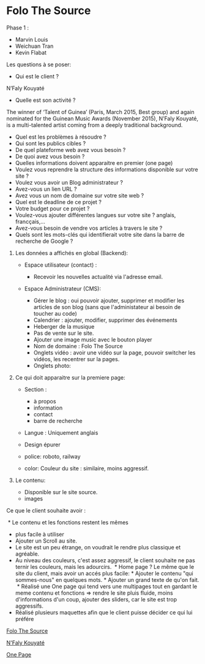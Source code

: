 # Folo The Source

Phase 1 :

* Marvin Louis 
* Weichuan Tran 
* Kevin Flabat


Les questions à se poser:

* Qui est le client ?

N’Faly Kouyaté


* Quelle est son activité ?

The winner of ‘Talent of Guinea’ (Paris, March 2015, Best group) and again nominated for the Guinean Music Awards (November 2015), N’Faly Kouyaté, is a multi-talented artist coming from a deeply traditional background.

* Quel est les problèmes à résoudre ?
* Qui sont les publics cibles ? 
* De quel plateforme web avez vous besoin ? 
* De quoi avez vous besoin ?
* Quelles informations doivent apparaitre en premier (one page)
* Voulez vous reprendre la structure des informations disponible sur votre site ?
* Voulez vous avoir un Blog administrateur ?
* Avez-vous un lien URL ?
* Avez vous un nom de domaine sur votre site web ?
* Quel est le deadline de ce projet ?
* Votre budget pour ce projet ?
* Voulez-vous ajouter différentes langues sur votre site ? anglais, francçais,...
* Avez-vous besoin de vendre vos articles à travers le site ?
* Quels sont les mots-clés qui identifierait votre site dans la barre de recherche de Google ?


1. Les données a affichés en global (Backend):

    * Espace utilisateur (contact) : 
         * Recevoir les nouvelles actualité via l'adresse email.
    
    * Espace Administrateur (CMS):
         * Gérer le blog : oui pouvoir ajouter, supprimer et modifier les articles de son blog (sans que l'administateur ai besoin de toucher au code)
         * Calendrier : ajouter, modifier, supprimer des événements
         * Heberger de la musique
         * Pas de vente sur le site.
         * Ajouter une image music avec le bouton player 
         * Nom de domaine : Folo The Source
         * Onglets vidéo : avoir une vidéo sur la page, pouvoir switcher les vidéos, les recentrer sur la pages.
         * Onglets photo: 
         
    
2. Ce qui doit apparaitre sur la premiere page:
    * Section :
         * à propos
         * information
         * contact
         * barre de recherche
         
    * Langue : Uniquement anglais
    * Design épurer 
    * police: roboto, railway
    * color: Couleur du site : similaire, moins aggressif.
3. Le contenu:
    * Disponible sur le site source.
    * images
  
  Ce que le client souhaite avoir :
  
  * Le contenu et les fonctions restent les mêmes
  * plus facile à utiliser
  * Ajouter un Scroll au site.
  * Le site est un peu étrange, on voudrait le rendre plus classique et agréable.
  * Au niveau des couleurs, c'est assez aggressif, le client souhaite ne pas ternir les couleurs, mais les adourcirs.
  * Home page ? Le même que le site du client, mais avoir un accés plus facile: 
         * Ajouter le contenu "qui sommes-nous" en quelques mots.
         * Ajouter un grand texte de qu'on fait.
  * Réalisé une One page qui tend vers une multipages tout en gardant le meme contenu et fonctions
  => rendre le site pluis fluide, moins d'informations d'un coup, ajouter des sliders, car le site est trop aggressifs.
  * Réalisé plusieurs maquettes afin que le client puisse décider ce qui lui préfére
  
 

<a href="http://folothesource.com/"> Folo The Source </a>


<a href="https://folothesource.com/nfalykouyate/"> N'Faly Kouyaté </a>


<a href="https://weichuan888.github.io/Projet-OnePage/"> One Page </a>


